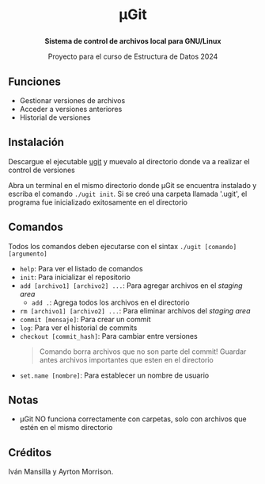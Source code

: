 <h1><p align="center">  μGit  </p></h1>
<b><p align="center">Sistema de control de archivos local para GNU/Linux</p></b>
<p align="center">Proyecto para el curso de Estructura de Datos 2024</p>

## Funciones
* Gestionar versiones de archivos
* Acceder a versiones anteriores
* Historial de versiones

## Instalación
Descargue el ejecutable [ugit](https://github.com/ayrvanmo/ugit/blob/1534f1f90c6e9ae00cd754e5ac5581e2dd34072f/build/ugit) y muevalo al directorio donde va a realizar el control de versiones

Abra un terminal en el mismo directorio donde μGit se encuentra instalado y escriba el comando
`./ugit init`. Si se creó una carpeta llamada '.ugit', el programa fue inicializado exitosamente en el directorio

## Comandos
Todos los comandos deben ejecutarse con el sintax `./ugit [comando] [argumento]`
- `help`: Para ver el listado de comandos
- `init`: Para inicializar el repositorio
- `add [archivo1] [archivo2] ...`: Para agregar archivos en el *staging area*
  - `add .`: Agrega todos los archivos en el directorio
- `rm [archivo1] [archivo2] ...`: Para eliminar archivos del *staging area*
- `commit [mensaje]`: Para crear un commit
- `log`: Para ver el historial de commits
- `checkout [commit_hash]`: Para cambiar entre versiones
  > Comando borra archivos que no son parte del commit! Guardar antes archivos importantes que esten en el directorio
- `set.name [nombre]`: Para establecer un nombre de usuario

## Notas
- μGit NO funciona correctamente con carpetas, solo con archivos que estén en el mismo directorio


## Créditos
Iván Mansilla y Ayrton Morrison.

